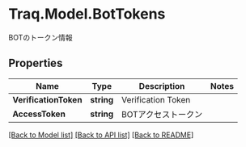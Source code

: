 # Traq.Model.BotTokens
BOTのトークン情報

## Properties

Name | Type | Description | Notes
------------ | ------------- | ------------- | -------------
**VerificationToken** | **string** | Verification Token | 
**AccessToken** | **string** | BOTアクセストークン | 

[[Back to Model list]](../README.md#documentation-for-models) [[Back to API list]](../README.md#documentation-for-api-endpoints) [[Back to README]](../README.md)

